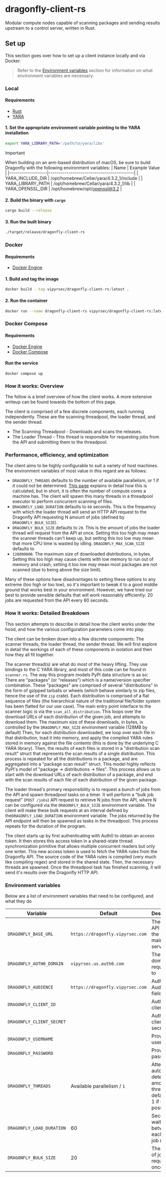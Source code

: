 # dragonfly-client-rs

Modular compute nodes capable of scanning packages and sending results upstream
to a control server, written in Rust.

## Set up

This section goes over how to set up a client instance locally and via Docker.

> Refer to the [Environment variables](#environment-variables) section for
> information on what environment variables are necessary.

### Local

#### Requirements

- [Rust](https://www.rust-lang.org/tools/install)
- [YARA](https://yara.readthedocs.io/en/stable/gettingstarted.html#compiling-and-installing-yara)

#### 1. Set the appropriate environment variable pointing to the YARA installation
```sh
export YARA_LIBRARY_PATH='/path/to/yara/libs'
```

> [!IMPORTANT]
> When building on an arm-based distribution of macOS, be sure to build
> Dragonfly with the following environment variables:
> | Name              | Example Value                             |
> |-------------------|-------------------------------------------|
> | YARA_INCLUDE_DIR  | /opt/homebrew/Cellar/yara/4.3.2_1/include |
> | YARA_LIBRARY_PATH | /opt/homebrew/Cellar/yara/4.3.2_1/lib     |
> | YARA_OPENSSL_DIR  | /opt/homebrew/opt/openssl@3.2             |

#### 2. Build the binary with `cargo`

```sh
cargo build --release
```

#### 3. Run the built binary

```sh
./target/release/dragonfly-client-rs
```

### Docker

#### Requirements

- [Docker Engine](https://docs.docker.com/engine/install/)

#### 1. Build and tag the image

```sh
docker build --tag vipyrsec/dragonfly-client-rs:latest .
```

#### 2. Run the container

```sh
docker run --name dragonfly-client-rs vipyrsec/dragonfly-client-rs:latest
```

### Docker Compose

#### Requirements

- [Docker Engine](https://docs.docker.com/engine/install/)
- [Docker Compose](https://docs.docker.com/compose/install/)

#### Run the service

```
docker compose up
```

### How it works: Overview
The follow is a brief overview of how the client works. A more extensive
writeup can be found towards the bottom of this page.

The client is comprised of a few discrete components, each running
independently. These are the scanning threadpool, the loader thread, and the
sender thread.

- The Scanning Threadpool - Downloads and scans the releases.
- The Loader Thread - This thread is responsible for requesting jobs from the API and submitting them to the threadpool.

### Performance, efficiency, and optimization
The client aims to be highly configurable to suit a variety of host machines.
The environment variables of most value in this regard are as follows:
- `DRAGONFLY_THREADS` defaults to the number of available parallelism, or
  1 if it could not be determined. [This
  page](https://doc.rust-lang.org/stable/std/thread/fn.available_parallelism.html)
  explains in detail how this is calculated, but in short, it is often the
  number of compute cores a machine has. The client will spawn this many
  threads in a threadpool executor to perform concurrent scanning of files.
- `DRAGONFLY_LOAD_DURATION` defaults to `60` seconds. This is the frequency
  with which the loader thread will send an HTTP API request to the Dragonfly
  API requesting N amount of jobs (defined by `DRAGONFLY_BULK_SIZE`).
- `DRAGONFLY_BULK_SIZE` defaults to `20`. This is the amount of jobs the loader
  thread will request from the API at once. Setting this too high may mean the
  scanner threads can't keep up, but setting this too low may mean that
  more CPU time is wasted by idling. `DRAGONFLY_MAX_SCAN_SIZE` defaults to
- `128000000`. The maximum size of downloaded distributions, in bytes. Setting
  this too high may cause clients with low memory to run out of memory and
  crash, setting it too low may mean most packages are not scanned (due to
  being above the size limit).

Many of these options have disadvantages to setting these options to any
extreme (too high or too low), so it's important to tweak it to a good middle
ground that works best in your environment. However, we have tried our best to
provide sensible defaults that will work reasonably efficiently: 20 jobs are
requested from the API every 60 seconds.


### How it works: Detailed Breakdown
This section attempts to describe in detail how the client works under the
hood, and how the various configuration parameters come into play.

The client can be broken down into a few discrete components: The scanner
threads, the loader thread, the sender thread. We will first explore in detail
the workings of each of these components in isolation and then how they all fit
together.

The scanner thread(s) are what do most of the heavy lifting. They use bindings
to the C YARA library, and most of this code can be found in `scanner.rs`. The
way this program models PyPI data structure is as so: There are "packages" (or
"releases") which is a name/version specifier combination. These "packages" are
comprised of several "distributions" in the form of gzipped tarballs or wheels
(which behave similarly to zip files, hence the use of the `zip` crate). Each
distribution is comprised of a flat sequence of files (the hierarchical nature
of the traditional file/folder system has been flatted for our use case). The
main entry point interface to the scanner logic is via the
`scan_all_distribution`. This loops over the download URLs of each distribution
of the given job, and attempts to download them. The maximum size of these
downloads, in bytes, is controlled by the `DRAGONFLY_MAX_SIZE` environment
variable (128MB by default) Then, for each distribution downloaded, we loop
over each file in that distribution, load it into memory, and apply the
compiled YARA rules stored in memory against the file contents (this is done by
the underlying C YARA library). Then, the results of each files is stored in
a "distribution scan result" struct that represents the scan results of
a single distribution. This process is repeated for all the distributions in
a package, and are aggregated into a "package scan result" struct. This model
highly reflects PyPI's model of "package -> distributions -> files". This
process allows us to start with the download URLs of each distribution of
a package, and end with the scan results of each file of each distribution of
the given package.

The loader thread's primary responsibility is to request a bunch of jobs from
the API and spawn threadpool tasks on a timer. It will perform a "bulk job
request" (`POST /jobs`) API request to retrieve N jobs from the API, where
N can be configured via the `DRAGONFLY_BULK_SIZE` environment variable. The
client will make these bulk requests at an interval defined by
the`DRAGONFLY_LOAD_DURATION` environment variable. The jobs returned by the API
endpoint will then be spawned as tasks in the threadpool. This process repeats for
the duration of the program.

The client starts up by first authenticating with Auth0 to obtain an access
token. It then stores this access token in a shared-state thread
synchronization primitive that allows multiple concurrent readers but only one
writer. This new access token is used to fetch the YARA rules from the
Dragonfly API. The source code of the YARA rules is compiled (very much like
compiling regex) and stored in the shared state. Then, the necessary threads
are spawned. Once the threadpool task has finished scanning, it will send
it's results over the Dragonfly HTTP API.

### Environment variables

Below are a list of environment variables that need to be configured, and what
they do

| Variable                  | Default                          | Description                               |
| ------------------------- | -------------------------------- | ----------------------------------------- |
| `DRAGONFLY_BASE_URL`      | `https://dragonfly.vipyrsec.com` | The base API URL for the mainframe server |
| `DRAGONFLY_AUTH0_DOMAIN`  | `vipyrsec.us.auth0.com`          | The auth0 domain that requests go to      |
| `DRAGONFLY_AUDIENCE`      | `https://dragonfly.vipyrsec.com` | Auth0 Audience field                      |
| `DRAGONFLY_CLIENT_ID`     |                                  | Auth0 client ID                           |
| `DRAGONFLY_CLIENT_SECRET` |                                  | Auth0 client secret                       |
| `DRAGONFLY_USERNAME`      |                                  | Provisioned username                      |
| `DRAGONFLY_PASSWORD`      |                                  | Provisioned password                      |
| `DRAGONFLY_THREADS`       | Available parallelism / `1`      | Attemps to auto-detect the amount of threads, or defaults to 1 if not possible |
| `DRAGONFLY_LOAD_DURATION` | 60                               | Seconds to wait between each API job request |
| `DRAGONFLY_BULK_SIZE`     | 20                               | The amount of jobs to request at once |
